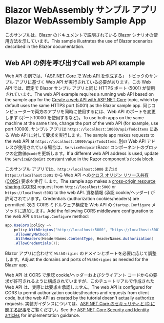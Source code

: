 # <a name="blazor-webassembly-sample-app"></a><span data-ttu-id="79660-101">Blazor WebAssembly サンプル アプリ</span><span class="sxs-lookup"><span data-stu-id="79660-101">Blazor WebAssembly Sample App</span></span>

<span data-ttu-id="79660-102">このサンプルは、Blazor のドキュメントで説明されている Blazor シナリオの使用方法を示しています。</span><span class="sxs-lookup"><span data-stu-id="79660-102">This sample illustrates the use of Blazor scenarios described in the Blazor documentation.</span></span>

## <a name="call-web-api-example"></a><span data-ttu-id="79660-103">Web API の例を呼び出す</span><span class="sxs-lookup"><span data-stu-id="79660-103">Call web API example</span></span>

<span data-ttu-id="79660-104">Web API の例では、「<a href="https://docs.microsoft.com/aspnet/core/tutorials/first-web-api">ASP.NET Core で Web API を作成する</a>」 トピックのサンプル アプリに基づく Web API が実行されている必要があります。この Web API では、既定で Blazor サンプル アプリと同じ HTTPS ポート (5001) が使用されています。</span><span class="sxs-lookup"><span data-stu-id="79660-104">The web API example requires a running web API based on the sample app for the <a href="https://docs.microsoft.com/aspnet/core/tutorials/first-web-api">Create a web API with ASP.NET Core</a> topic, which by default uses the same HTTPS port (5001) as the Blazor sample app.</span></span> <span data-ttu-id="79660-105">同じコンピューターで両方のアプリを同時に使用するには、Web API のポートを変更します (ポート10000 を使用するなど)。</span><span class="sxs-lookup"><span data-stu-id="79660-105">To use both apps on the same machine at the same time, change the port of the web API (for example, use port 10000).</span></span> <span data-ttu-id="79660-106">サンプル アプリは `https://localhost:10000/api/TodoItems` にある Web API に対して要求を実行します。</span><span class="sxs-lookup"><span data-stu-id="79660-106">The sample app makes requests to the web API at `https://localhost:10000/api/TodoItems`.</span></span> <span data-ttu-id="79660-107">別の Web API アドレスが使用されている場合は、`ServiceEndpoint`Razor コンポーネントのブロックの定数値`@code`を更新します。</span><span class="sxs-lookup"><span data-stu-id="79660-107">If a different web API address is used, update the `ServiceEndpoint` constant value in the Razor component's `@code` block.</span></span></p>

<span data-ttu-id="79660-108">このサンプル アプリでは、`http://localhost:5000` または `https://localhost:5001` から Web API への<a href="https://docs.microsoft.com/aspnet/core/security/cors">クロス オリジン リソース共有 (CORS)</a> 要求を実行 します。</span><span class="sxs-lookup"><span data-stu-id="79660-108">The sample app makes a <a href="https://docs.microsoft.com/aspnet/core/security/cors">cross-origin resource sharing (CORS)</a> request from `http://localhost:5000` or `https://localhost:5001` to the web API.</span></span> <span data-ttu-id="79660-109">資格情報 (承認 cookie/ヘッダー) が許可されています。</span><span class="sxs-lookup"><span data-stu-id="79660-109">Credentials (authorization cookies/headers) are permitted.</span></span> <span data-ttu-id="79660-110">次の CORS ミドルウェア構成を Web API の `Startup.Configure` メソッドに追加します。</span><span class="sxs-lookup"><span data-stu-id="79660-110">Add the following CORS middleware configuration to the web API's `Startup.Configure` method:</span></span></p>

```csharp
app.UseCors(policy => 
    policy.WithOrigins("http://localhost:5000", "https://localhost:5001")
    .AllowAnyMethod()
    .WithHeaders(HeaderNames.ContentType, HeaderNames.Authorization)
    .AllowCredentials());
```

<span data-ttu-id="79660-111">Blazor アプリに合わせて `WithOrigins` のドメインとポートを必要に応じて調整します。</span><span class="sxs-lookup"><span data-stu-id="79660-111">Adjust the domains and ports of `WithOrigins` as needed for the Blazor app.</span></span>

<span data-ttu-id="79660-112">Web API は CORS で承認 cookie/ヘッダーおよびクライアント コードからの要求が許可されるように構成されていますが、このチュートリアルで作成された Web API は、実際には要求を承認しません。</span><span class="sxs-lookup"><span data-stu-id="79660-112">The web API is configured for CORS to permit authorization cookies/headers and requests from client code, but the web API as created by the tutorial doesn't actually authorize requests.</span></span> <span data-ttu-id="79660-113">実装ガイダンスについては、<a href="https://docs.microsoft.com/aspnet/core/security/">ASP.NET Core のセキュリティと ID に関する記事</a>をご覧ください。</span><span class="sxs-lookup"><span data-stu-id="79660-113">See the <a href="https://docs.microsoft.com/aspnet/core/security/">ASP.NET Core Security and Identity articles</a> for implementation guidance.</span></span>
